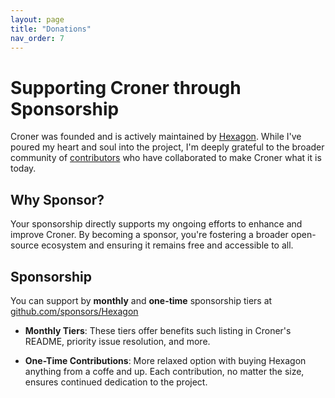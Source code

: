 ```yaml
---
layout: page
title: "Donations"
nav_order: 7
---
```


# Supporting Croner through Sponsorship

Croner was founded and is actively maintained by [Hexagon](https://github.com/Hexagon). While I've poured my heart and soul into the project, I'm deeply grateful to the broader community of [contributors](https://github.com/Hexagon/croner/graphs/contributors) who have collaborated to make Croner what it is today.

## Why Sponsor?

Your sponsorship directly supports my ongoing efforts to enhance and improve Croner. By becoming a sponsor, you're fostering a broader open-source ecosystem and ensuring it remains free and accessible to all.

## Sponsorship

You can support by **monthly** and **one-time** sponsorship tiers at [github.com/sponsors/Hexagon](https://github.com/sponsors/Hexagon?frequency=one-time&sponsor=Hexagon)

- **Monthly Tiers**: These tiers offer benefits such listing in Croner's README, priority issue resolution, and more.

- **One-Time Contributions**: More relaxed option with buying Hexagon anything from a coffe and up. Each contribution, no matter the size, ensures continued dedication to the project.